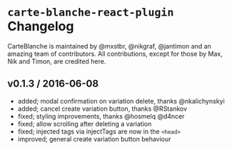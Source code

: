 # `carte-blanche-react-plugin` Changelog

CarteBlanche is maintained by @mxstbr, @nikgraf, @jantimon and an amazing team of contributors. All contributions, except for those by Max, Nik and Timon, are credited here.

## v0.1.3 / 2016-06-08

- added; modal confirmation on variation delete, thanks @nkalichynskyi
- added; cancel create variation button, thanks @RStankov
- fixed; styling improvements, thanks @hosmelq @d4ncer
- fixed; allow scrolling after deleting a variation
- fixed; injected tags via injectTags are now in the `<head>`
- improved; general create variation button behaviour
